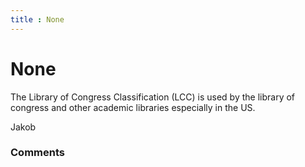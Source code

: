 ```yaml
---
title : None
---
```

None
=====================
The Library of Congress Classification (LCC) is used by the library of
congress and other academic libraries especially in the US.

Jakob

### Comments ###


